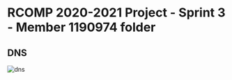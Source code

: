 RCOMP 2020-2021 Project - Sprint 3 - Member 1190974 folder
===========================================

## DNS 

![dns](dns.PNG)	       
